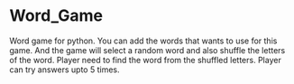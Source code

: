 # Word_Game
Word game for python.
You can add the words that wants to use for this game. And the game will select a random word and also shuffle the letters of the word.
Player need to find the word from the shuffled letters.
Player can try answers upto 5 times.
